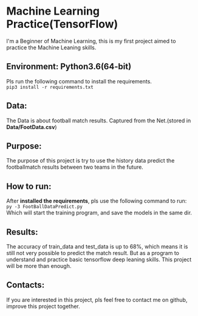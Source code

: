Machine Learning Practice(TensorFlow)
===========

  I'm a Beginner of Machine Learning, this is my first project aimed to practice the Machine Leaning skills.

## Environment: Python3.6(64-bit) 
  Pls run the following command to install the requirements.  
  `pip3 install -r requirements.txt`
  
## Data:
  The Data is about football match results. Captured from the Net.(stored in **Data/FootData.csv**)
  
## Purpose:
  The purpose of this project is try to use the history data predict the footballmatch results between two teams in the future.
  
## How to run:
   After **installed the requirements**, pls use the following command to run:  
   `py -3 FootBallDataPredict.py`  
   Which will start the training program, and save the models in the same dir.
   
## Results:
   The accuracy of train_data and test_data is up to 68%, which means it is still not very possible to predict
   the match result. 
   But as a program to understand and practice basic tensorflow deep leaning skills. This
   project will be more than enough.
   
## Contacts:
   If you are interested in this project, pls feel free to contact me on github, improve this project together. 

